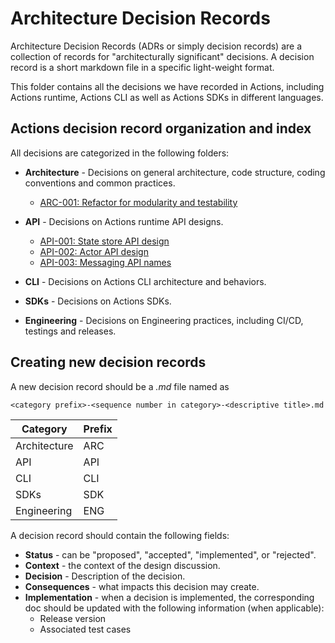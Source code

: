 # Architecture Decision Records

Architecture Decision Records (ADRs or simply decision records) are a collection of records for "architecturally significant" decisions. A decision record is a short markdown file in a specific light-weight format.

This folder contains all the decisions we have recorded in Actions, including Actions runtime, Actions CLI as well as Actions SDKs in different languages.

## Actions decision record organization and index
All decisions are categorized in the following folders:
* **Architecture** - Decisions on general architecture, code structure, coding conventions and common practices.
  
  - [ARC-001: Refactor for modularity and testability](./architecture/ARC-001-refactor-for-modularity-and-testability.md)
  
* **API** - Decisions on Actions runtime API designs.

  - [API-001: State store API design](./api/API-001-state-store-api-design.md)
  - [API-002: Actor API design](./api/API-002-actor-api-design.md)
  - [API-003: Messaging API names](./api/API-003-messaging-api-names.md)
* **CLI** - Decisions on Actions CLI architecture and behaviors.
* **SDKs** - Decisions on Actions SDKs.
* **Engineering** - Decisions on Engineering practices, including CI/CD, testings and releases.

## Creating new decision records
A new decision record should be a _.md_ file named as 
```
<category prefix>-<sequence number in category>-<descriptive title>.md
```
|Category|Prefix|
|----|----|
|Architecture|ARC|
|API|API|
|CLI|CLI|
|SDKs|SDK|
|Engineering|ENG|

A decision record should contain the following fields:

* **Status** - can be "proposed", "accepted", "implemented", or "rejected".
* **Context** - the context of the design discussion.
* **Decision** - Description of the decision.
* **Consequences** - what impacts this decision may create.
* **Implementation** - when a decision is implemented, the corresponding doc should be updated with the following information (when applicable):
  * Release version
  * Associated test cases
